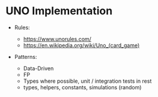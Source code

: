 # UNO Implementation

- Rules:
    - https://www.unorules.com/
    - https://en.wikipedia.org/wiki/Uno_(card_game)

- Patterns:
    - Data-Driven
    - FP
    - Types where possible, unit / integration tests in rest
    - types, helpers, constants, simulations (random)
